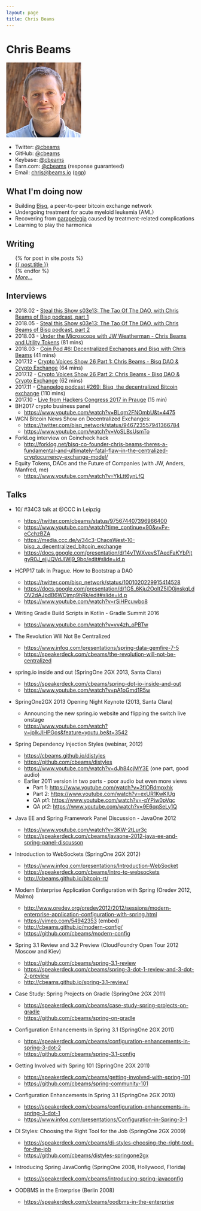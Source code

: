 ```yaml
---
layout: page
title: Chris Beams
---
```


# Chris Beams
![Chris in 2016](cbeams.jpg)

 - Twitter: [@cbeams](https://twitter.com/cbeams)
 - GitHub: [@cbeams](https://github.com/cbeams)
 - Keybase: [@cbeams](https://keybase.com/cbeams)
 - Earn.com: [@cbeams](https://earn.com/cbeams) (response guaranteed)
 - Email: [chris@beams.io](mailto:chris@beams.io) ([pgp](pgp.txt))


## What I'm doing now

 - Building [Bisq](https://bisq.network), a peer-to-peer bitcoin exchange network
 - Undergoing treatment for acute myeloid leukemia (AML)
 - Recovering from [parapelegia](https://en.wikipedia.org/wiki/Paraplegia) caused by treatment-related complications
 - Learning to play the harmonica


## Writing

<ul>
  {% for post in site.posts %}
  <li><a href="{{ post.url }}">{{ post.title }}</a></li>
  {% endfor %}
  <li><a href="writing"><em>More...</em></a></li>
</ul>


## Interviews

 - 2018.02 - [Steal this Show s03e13: The Tao Of The DAO, with Chris Beams of Bisq podcast, part 1](https://stealthisshow.com/s03e13/)
 - 2018.05 - [Steal this Show s03e13: The Tao Of The DAO, with Chris Beams of Bisq podcast, part 2](https://stealthisshow.com/s03e16/)
 - 2018.03 - [Under the Microscope with JW Weatherman - Chris Beams and Utility Tokens](https://play.acast.com/s/world-crypto-network/underthemicroscopewithjwweatherman-chrisbeamsandutilitytokens?autoplay) (81 mins)
 - 2018.03 - [Coin Pod #6: Decentralized Exchanges and Bisq with Chris Beams](https://youmeandbtc.com/bitcoin-podcast/decentralized-exchanges-and-bisq-with-chris-beams-the-coin-pod-ep-6/) (41 mins)
 - 2017.12 - [Crypto Voices Show 26 Part 1: Chris Beams - Bisq DAO & Crypto Exchange](https://soundcloud.com/cryptovoices/show-26-part-i-chris-beams-bisq-dao-crypto-exchange) (64 mins)
 - 2017.12 - [Crypto Voices Show 26 Part 2: Chris Beams - Bisq DAO & Crypto Exchange](https://soundcloud.com/cryptovoices/show-26-part-ii-chris-beams-bisq-dao-crypto-exchange) (62 mins)
 - 2017.11 - [Changelog podcast #269: Bisq, the decentralized Bitcoin exchange](https://changelog.com/podcast/269) (110 mins)
 - 2017.10 - [Live from Hackers Congress 2017 in Prauge](https://www.youtube.com/watch?time_continue=8&v=AvXWToT-dcQ) (15 min)
 - BH2017 crypto business panel
   - https://www.youtube.com/watch?v=BLqm2FNOmbU&t=4475
 - WCN Bitcoin News Show on Decentralized Exchanges:
   - https://twitter.com/bisq_network/status/946723557941366784
   - https://www.youtube.com/watch?v=VoSLBsUsmTo
 - ForkLog interview on Coincheck hack
   - http://forklog.net/bisq-co-founder-chris-beams-theres-a-fundamental-and-ultimately-fatal-flaw-in-the-centralized-cryptocurrency-exchange-model/
 - Equity Tokens, DAOs and the Future of Companies (with JW, Anders, Manfred, me)
   - https://www.youtube.com/watch?v=YkLtt6ynLfQ


## Talks

 - 10/ #34C3 talk at @CCC in Leipzig
   - https://twitter.com/cbeams/status/975674407396966400
   - https://www.youtube.com/watch?time_continue=90&v=Fv-eCchzBZA
   - https://media.ccc.de/v/34c3-ChaosWest-10-bisq_a_decentralized_bitcoin_exchange
   - https://docs.google.com/presentation/d/14yTWXvevSTAedFaKYbPjtgyR0J_ejjJQVdJlWj9_9bo/edit#slide=id.p

 - HCPP17 talk in Prague. How to Bootstrap a DAO
   - https://twitter.com/bisq_network/status/1001020229915414528
   - https://docs.google.com/presentation/d/1G5_6Kju2OoItZ5lD0jnskqLdOV2dAJpdB6WOjmq9hRk/edit#slide=id.p
   - https://www.youtube.com/watch?v=rSiHPcuwbo8

 - Writing Gradle Build Scripts in Kotlin - Gradle Summit 2016
   - https://www.youtube.com/watch?v=vv4zh_oPBTw

 - The Revolution Will Not Be Centralized
   - https://www.infoq.com/presentations/spring-data-gemfire-7-5
   - https://speakerdeck.com/cbeams/the-revolution-will-not-be-centralized

 - spring.io inside and out (SpringOne 2GX 2013, Santa Clara)
     - https://speakerdeck.com/cbeams/spring-dot-io-inside-and-out
     - https://www.youtube.com/watch?v=pA1oGmd1R5w

 - SpringOne2GX 2013 Opening Night Keynote (2013, Santa Clara)
   - Announcing the new spring.io website and flipping the switch live onstage
   - https://www.youtube.com/watch?v=jplkJIHPGos&feature=youtu.be&t=3542

 - Spring Dependency Injection Styles (webinar, 2012)
   - https://cbeams.github.io/distyles
   - https://github.com/cbeams/distyles
   - https://www.youtube.com/watch?v=dJh84cjMY3E (one part, good audio)
   - Earlier 2011 version in two parts - poor audio but even more views
     - Part 1: https://www.youtube.com/watch?v=3flORdmpxhk
     - Part 2: https://www.youtube.com/watch?v=exUR1KwKlUg
     - QA pt1: https://www.youtube.com/watch?v=-pYPiw0pVqc
     - QA pt2: https://www.youtube.com/watch?v=9E6qqSeLy1Q

 - Java EE and Spring Framework Panel Discussion - JavaOne 2012
   - https://www.youtube.com/watch?v=3KW-2tLur3c
   - https://speakerdeck.com/cbeams/javaone-2012-java-ee-and-spring-panel-discusson

 - Introduction to WebSockets (SpringOne 2GX 2012)
   - https://www.infoq.com/presentations/Introduction-WebSocket
   - https://speakerdeck.com/cbeams/intro-to-websockets
   - http://cbeams.github.io/bitcoin-rt/

 - Modern Enterprise Application Configuration with Spring (Oredev 2012, Malmo)
   - http://www.oredev.org/oredev2012/2012/sessions/modern-enterprise-application-configuration-with-spring.html
   - https://vimeo.com/54942353 (embed)
   - http://cbeams.github.io/modern-config/
   - https://github.com/cbeams/modern-config

 - Spring 3.1 Review and 3.2 Preview (CloudFoundry Open Tour 2012 Moscow and Kiev)
   - https://github.com/cbeams/spring-3.1-review
   - https://speakerdeck.com/cbeams/spring-3-dot-1-review-and-3-dot-2-preview
   - http://cbeams.github.io/spring-3.1-review/

 - Case Study: Spring Projects on Gradle (SpringOne 2GX 2011)
   - https://speakerdeck.com/cbeams/case-study-spring-projects-on-gradle
   - https://github.com/cbeams/spring-on-gradle

 - Configuration Enhancements in Spring 3.1 (SpringOne 2GX 2011)
   - https://speakerdeck.com/cbeams/configuration-enhancements-in-spring-3-dot-2
   - https://github.com/cbeams/spring-3.1-config

 - Getting Involved with Spring 101 (SpringOne 2GX 2011)
   - https://speakerdeck.com/cbeams/getting-involved-with-spring-101
   - https://github.com/cbeams/spring-community-101

 - Configuration Enhancements in Spring 3.1 (SpringOne 2GX 2010)
   - https://speakerdeck.com/cbeams/configuration-enhancements-in-spring-3-dot-1
   - https://www.infoq.com/presentations/Configuration-in-Spring-3-1

 - DI Styles: Choosing the Right Tool for the Job (SpringOne 2GX 2009)
   - https://speakerdeck.com/cbeams/di-styles-choosing-the-right-tool-for-the-job
   - https://github.com/cbeams/distyles-springone2gx

 - Introducing Spring JavaConfig (SpringOne 2008, Hollywood, Florida)
   - https://speakerdeck.com/cbeams/introducing-spring-javaconfig

 - OODBMS in the Enterprise (Berlin 2008)
   - https://speakerdeck.com/cbeams/oodbms-in-the-enterprise
